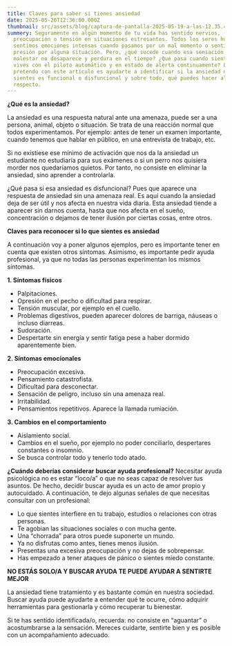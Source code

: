 ```yaml
---
title: Claves para saber si tienes ansiedad
date: 2025-05-26T12:36:00.000Z
thumbnail: src/assets/blog/captura-de-pantalla-2025-05-19-a-las-12.35.44.png
summery: Seguramente en algún momento de tu vida has sentido nervios,
  preocupación o tensión en situaciones estresantes. Todos los seres humanos
  sentimos emociones intensas cuando pasamos por un mal momento o sentimos
  presión por alguna situación. Pero, ¿qué sucede cuando esa sensación de
  malestar no desaparece y perdura en el tiempo? ¿Qué pasa cuando sientes que
  vives con el piloto automático y en estado de alerta continuamente? Lo que
  pretendo con este artículo es ayudarte a identificar si la ansiedad que
  sientes es funcional o disfuncional y sobre todo, qué puedes hacer al
  respecto.
---
```

**¿Qué es la ansiedad?** 

La ansiedad es una respuesta natural ante una amenaza, puede ser a una persona, animal, objeto o situación. Se trata de una reacción normal que todos experimentamos. Por ejemplo: antes de tener un examen importante, cuando tenemos que hablar en público, en una entrevista de trabajo, etc.

Si no existiese ese mínimo de activación que nos da la ansiedad un estudiante no estudiaría para sus exámenes o si un perro nos quisiera morder nos quedaríamos quietos. Por tanto, no consiste en eliminar la ansiedad, sino aprender a controlarla. 

¿Qué pasa si esa ansiedad es disfuncional? Pues que aparece una respuesta de ansiedad sin una amenaza real. Es aquí cuando la ansiedad deja de ser útil y nos afecta en nuestra vida diaria. Esta ansiedad tiende a aparecer sin darnos cuenta, hasta que nos afecta en el sueño, concentración o dejamos de tener ilusión por ciertas cosas, entre otros.

**Claves para reconocer si lo que sientes es ansiedad** 

A continuación voy a poner algunos ejemplos, pero es importante tener en cuenta que existen otros síntomas. Asimismo, es importante pedir ayuda profesional, ya que no todas las personas experimentan los mismos síntomas.

**1. Síntomas físicos**

* Palpitaciones. 
* Opresión en el pecho o dificultad para respirar.
* Tensión muscular, por ejemplo en el cuello.
* Problemas digestivos, pueden aparecer dolores de barriga, náuseas o incluso diarreas.
* Sudoración.
* Despertarte sin energía y sentir fatiga pese a haber dormido aparentemente bien.

**2. Síntomas emocionales**

* Preocupación excesiva.
* Pensamiento catastrofista.
* Dificultad para desconectar.
* Sensación de peligro, incluso sin una amenaza real.
* Irritabilidad.
* Pensamientos repetitivos. Aparece la llamada rumiación.

**3. Cambios en el comportamiento**

* Aislamiento social.
* Cambios en el sueño, por ejemplo no poder conciliarlo, despertares constantes o insomnio.
* Se busca controlar todo y tenerlo todo atado.

**¿Cuándo deberías considerar buscar ayuda profesional?**
Necesitar ayuda psicológica no es estar “loco/a” o que no seas capaz de resolver tus asuntos. De hecho, decidir buscar ayuda es un acto de amor propio y autocuidado. A continuación, te dejo algunas señales de que necesitas consultar con un profesional:

* Lo que sientes interfiere en tu trabajo, estudios o relaciones con otras personas.
* Te agobian las situaciones sociales o con mucha gente.
* Una “chorrada” para otros puede suponerte un mundo.
* Ya no disfrutas como antes, tienes menos ilusión.
* Presentas una excesiva preocupación y no dejas de sobrepensar.
* Has empezado a tener ataques de pánico o sientes miedo constante.

**NO ESTÁS SOLO/A Y BUSCAR AYUDA TE PUEDE AYUDAR A SENTIRTE MEJOR**

La ansiedad tiene tratamiento y es bastante común en nuestra sociedad. Buscar ayuda puede ayudarte a entender qué te ocurre, cómo adquirir herramientas para gestionarla y cómo recuperar tu bienestar.

Si te has sentido identificada/o, recuerda: no consiste en “aguantar” o acostumbrarse a la sensación. Mereces cuidarte, sentirte bien y es posible con un acompañamiento adecuado.
